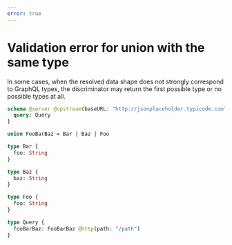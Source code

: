 ```yaml
---
error: true
---
```


# Validation error for union with the same type

In some cases, when the resolved data shape does not strongly correspond to GraphQL types, the discriminator may return the first possible type or no possible types at all.

```graphql @config
schema @server @upstream(baseURL: "http://jsonplaceholder.typicode.com") {
  query: Query
}

union FooBarBaz = Bar | Baz | Foo

type Bar {
  foo: String
}

type Baz {
  baz: String
}

type Foo {
  foo: String
}

type Query {
  fooBarBaz: FooBarBaz @http(path: "/path")
}
```
